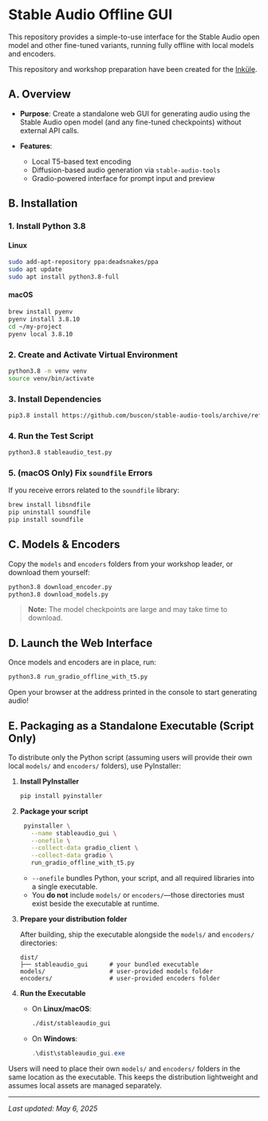 # Stable Audio Offline GUI

This repository provides a simple-to-use interface for the Stable Audio open model and other fine-tuned variants, running fully offline with local models and encoders.

This repository and workshop preparation have been created for the [Inküle](https://www.inkuele.de).

## A. Overview

* **Purpose**: Create a standalone web GUI for generating audio using the Stable Audio open model (and any fine-tuned checkpoints) without external API calls.
* **Features**:

  * Local T5-based text encoding
  * Diffusion-based audio generation via `stable-audio-tools`
  * Gradio-powered interface for prompt input and preview

## B. Installation

### 1. Install Python 3.8

#### Linux

```bash
sudo add-apt-repository ppa:deadsnakes/ppa
sudo apt update
sudo apt install python3.8-full
```

#### macOS

```bash
brew install pyenv
pyenv install 3.8.10
cd ~/my-project
pyenv local 3.8.10
```

### 2. Create and Activate Virtual Environment

```bash
python3.8 -m venv venv
source venv/bin/activate
```

### 3. Install Dependencies

```bash
pip3.8 install https://github.com/buscon/stable-audio-tools/archive/refs/heads/main.zip
```

### 4. Run the Test Script

```bash
python3.8 stableaudio_test.py
```

### 5. (macOS Only) Fix `soundfile` Errors

If you receive errors related to the `soundfile` library:

```bash
brew install libsndfile
pip uninstall soundfile
pip install soundfile
```

## C. Models & Encoders

Copy the `models` and `encoders` folders from your workshop leader, or download them yourself:

```bash
python3.8 download_encoder.py
python3.8 download_models.py
```

> **Note:** The model checkpoints are large and may take time to download.

## D. Launch the Web Interface

Once models and encoders are in place, run:

```bash
python3.8 run_gradio_offline_with_t5.py
```

Open your browser at the address printed in the console to start generating audio!

## E. Packaging as a Standalone Executable (Script Only)

To distribute only the Python script (assuming users will provide their own local `models/` and `encoders/` folders), use PyInstaller:

1. **Install PyInstaller**

   ```bash
   pip install pyinstaller
   ```

2. **Package your script**

   ```bash
    pyinstaller \
      --name stableaudio_gui \
      --onefile \
      --collect-data gradio_client \
      --collect-data gradio \
      run_gradio_offline_with_t5.py
   ```

   * `--onefile` bundles Python, your script, and all required libraries into a single executable.
   * You **do not** include `models/` or `encoders/`—those directories must exist beside the executable at runtime.

3. **Prepare your distribution folder**

   After building, ship the executable alongside the `models/` and `encoders/` directories:

   ```
   dist/
   ├── stableaudio_gui      # your bundled executable
   models/                  # user-provided models folder
   encoders/                # user-provided encoders folder
   ```

4. **Run the Executable**

   * On **Linux/macOS**:

     ```bash
     ./dist/stableaudio_gui
     ```
   * On **Windows**:

     ```powershell
     .\dist\stableaudio_gui.exe
     ```

Users will need to place their own `models/` and `encoders/` folders in the same location as the executable. This keeps the distribution lightweight and assumes local assets are managed separately.

---

*Last updated: May 6, 2025*

